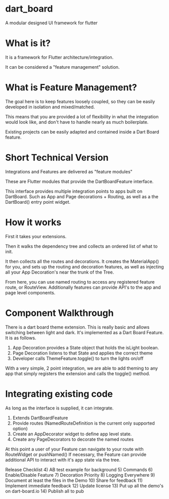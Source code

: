 # dart_board

A modular designed UI framework for flutter

# What is it?

It is a framework for Flutter architecture/integration.

It can be considered a "feature management" solution.

# What is Feature Management?

The goal here is to keep features loosely coupled, so they can be easily 
developed in isolation and mixed/matched.

This means that you are provided a lot of flexibility in what
the integration would look like, and don't have to handle
nearly as much boilerplate.

Existing projects can be easily adapted and contained inside a Dart Board
feature.

# Short Technical Version

Integrations and Features are delivered as "feature modules"

These are Flutter modules that provide the DartBoardFeature interface.

This interface provides multiple integration points to apps built on DartBoard.
Such as App and Page decorations + Routing, as well as a the DartBoard() entry point widget.

# How it works

First it takes your extensions.

Then it walks the dependency tree and collects an ordered list of what to init.

It then collects all the routes and decorations. It creates the MaterialApp()
for you, and sets up the routing and decoration features, as well as injecting all your App Decoration's near the trunk of the Tree.

From here, you can use named routing to access any registered feature route, or
RouteView. Additionally features can provide API's to the app and page level components.

# Component Walkthrough

There is a dart board theme extension. This is really basic and allows switching between light and dark. It's implemented as a Dart Board Feature. It is as follows.

1) App Decoration provides a State object that holds the isLight boolean.
2) Page Decoration listens to that State and applies the correct theme
3) Developer calls ThemeFeature.toggle() to turn the lights on/off

With a very simple, 2 point integration, we are able to add theming to any app that simply registers the extension and calls the toggle() method.


# Integrating existing code

As long as the interface is supplied, it can integrate.

1) Extends DartBoardFeature
2) Provide routes (NamedRouteDefinition is the current only supported option)
3) Create an AppDecorator widget to define app level state.
4) Create any PageDecorators to decorate the named routes

At this point a user of your Feature can navigate to your route with RouteWidget or pushNamed()
If necessary, the Feature can provide additional API to interact with it's app state via the tree.


Release Checklist
4) AB test example for background
5) Commands
6) Enable/Disable Feature
7) Decoration Priority
8) Logging Everywhere
9) Document at least the files in the Demo
10) Share for feedback
11) Implement immediate feedback
12) Update license
13) Put up all the demo's on dart-board.io
14) Publish all to pub